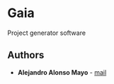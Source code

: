 # Gaia
Project generator software

## Authors
 * **Alejandro Alonso Mayo** - [mail](mailto:alejandroalonsomayo@gmail.com)